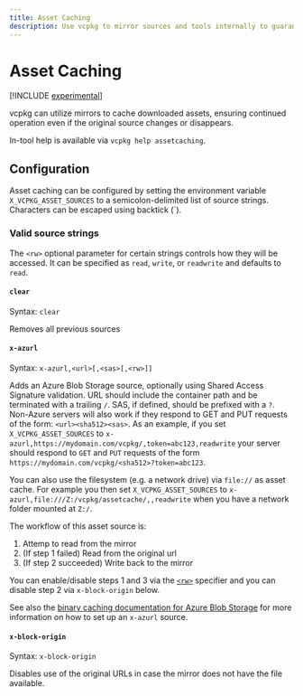```yaml
---
title: Asset Caching
description: Use vcpkg to mirror sources and tools internally to guarantee build reliability.
---
```


# Asset Caching

[!INCLUDE [experimental](../../includes/experimental.md)]

vcpkg can utilize mirrors to cache downloaded assets, ensuring continued operation even if the original source changes or disappears.

In-tool help is available via `vcpkg help assetcaching`.

## Configuration

Asset caching can be configured by setting the environment variable `X_VCPKG_ASSET_SOURCES` to a semicolon-delimited
list of source strings. Characters can be escaped using backtick (\`).

### Valid source strings

The `<rw>` optional parameter for certain strings controls how they will be accessed. It can be specified as `read`,
`write`, or `readwrite` and defaults to `read`.

#### `clear`

Syntax: `clear`

Removes all previous sources

#### `x-azurl`

Syntax: `x-azurl,<url>[,<sas>[,<rw>]]`

Adds an Azure Blob Storage source, optionally using Shared Access Signature validation. URL should include the container
path and be terminated with a trailing `/`. SAS, if defined, should be prefixed with a `?`. Non-Azure servers will also
work if they respond to GET and PUT requests of the form: `<url><sha512><sas>`. As an example, if you set
`X_VCPKG_ASSET_SOURCES` to `x-azurl,https://mydomain.com/vcpkg/,token=abc123,readwrite` your server should respond to
`GET` and `PUT` requests of the form `https://mydomain.com/vcpkg/<sha512>?token=abc123`.

You can also use the filesystem (e.g. a network drive) via `file://` as asset cache. For example you then set
`X_VCPKG_ASSET_SOURCES` to `x-azurl,file:///Z:/vcpkg/assetcache/,,readwrite` when you have a network folder mounted at
`Z:/`.

The workflow of this asset source is:

1. Attemp to read from the mirror
1. (If step 1 failed) Read from the original url
1. (If step 2 succeeded) Write back to the mirror

You can enable/disable steps 1 and 3 via the [`<rw>`](#valid-source-strings) specifier and you can disable step 2 via
`x-block-origin` below.

See also the [binary caching documentation for Azure Blob Storage](binarycaching.md#azure-blob-storage-experimental) for
more information on how to set up an `x-azurl` source.

#### `x-block-origin`

Syntax: `x-block-origin`

Disables use of the original URLs in case the mirror does not have the file available.
